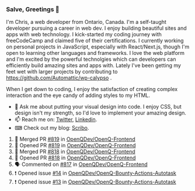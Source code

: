 ### Salve, Greetings 👋

I'm Chris, a web developer from Ontario, Canada. I'm a self-taught developer pursuing a career in web dev. I enjoy building beautiful sites and apps with web technology.
I kick-started my coding journey with freeCodeCamp and claimed five of their certifications.  I currently working on personal projects in JavaScript, especially with React/Next.js, though I'm open to learning other languages and frameworks. I love the web platform and I'm excited by the powerful technolgies which can developers can efficiently build amazing sites and apps with. Lately I've been getting my feet wet with larger projects by contributing to https://github.com/Automattic/wp-calypso .

When I get down to coding, I enjoy the satisfaction of creating complex interaction and the eye candy of adding styles to my HTML. 

- 💬 Ask me about putting your visual design into code. I enjoy CSS, but design isn't my strength, so I'd love to implement your amazing design.
- 📫 Reach me on: [Twitter](https://twitter.com/Christo28120856), [Linkedin](https://www.linkedin.com/in/christopher-stevers-07b9a5204/).
- ⌨ Check out my blog: [Scribo](https://christopherstevers.cf).
<!--
**Christopher-Stevers/Christopher-Stevers** is a ✨ _special_ ✨ repository because its `README.md` (this file) appears on your GitHub profile.

Here are some ideas to get you started:

- 🔭 I’m currently working on ...
- 🌱 I’m currently learning ...
- 👯 I’m looking to collaborate on ...
- 🤔 I’m looking for help with ...
- 😄 Pronouns: ...
- ⚡ Fun fact: ...
-->

<!--START_SECTION:activity-->
1. 🎉 Merged PR [#819](https://github.com/OpenQDev/OpenQ-Frontend/pull/819) in [OpenQDev/OpenQ-Frontend](https://github.com/OpenQDev/OpenQ-Frontend)
2. 💪 Opened PR [#819](https://github.com/OpenQDev/OpenQ-Frontend/pull/819) in [OpenQDev/OpenQ-Frontend](https://github.com/OpenQDev/OpenQ-Frontend)
3. 🎉 Merged PR [#818](https://github.com/OpenQDev/OpenQ-Frontend/pull/818) in [OpenQDev/OpenQ-Frontend](https://github.com/OpenQDev/OpenQ-Frontend)
4. 💪 Opened PR [#818](https://github.com/OpenQDev/OpenQ-Frontend/pull/818) in [OpenQDev/OpenQ-Frontend](https://github.com/OpenQDev/OpenQ-Frontend)
5. 🗣 Commented on [#817](https://github.com/OpenQDev/OpenQ-Frontend/issues/817) in [OpenQDev/OpenQ-Frontend](https://github.com/OpenQDev/OpenQ-Frontend)
6. ❗️ Opened issue [#14](https://github.com/OpenQDev/OpenQ-Bounty-Actions-Autotask/issues/14) in [OpenQDev/OpenQ-Bounty-Actions-Autotask](https://github.com/OpenQDev/OpenQ-Bounty-Actions-Autotask)
7. ❗️ Opened issue [#13](https://github.com/OpenQDev/OpenQ-Bounty-Actions-Autotask/issues/13) in [OpenQDev/OpenQ-Bounty-Actions-Autotask](https://github.com/OpenQDev/OpenQ-Bounty-Actions-Autotask)
<!--END_SECTION:activity-->
